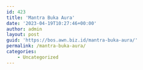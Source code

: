 ```yaml
---
id: 423
title: 'Mantra Buka Aura'
date: '2023-04-19T10:27:46+00:00'
author: admin
layout: post
guid: 'https://bos.awn.biz.id/mantra-buka-aura/'
permalink: /mantra-buka-aura/
categories:
    - Uncategorized
---
```


